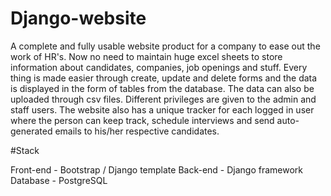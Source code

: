 # Django-website

A complete and fully usable website product for a company to ease out the work of HR's. Now no need to maintain huge excel sheets to store information about candidates, companies, job openings and stuff. Every thing is made easier through create, update and delete forms and the data is displayed in the form of tables from the database. The data can also be uploaded through csv files. Different privileges are given to the admin and staff users. The website also has a unique tracker for each logged in user where the person can keep track, schedule interviews and send auto-generated emails to his/her respective candidates. 

#Stack

Front-end - Bootstrap / Django template
Back-end - Django framework
Database - PostgreSQL
